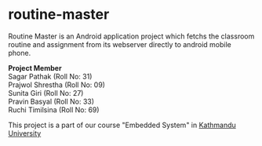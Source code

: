 routine-master
==============

Routine Master is an Android application project which fetchs the classroom routine and assignment from its webserver directly to android mobile phone. 

<b>Project Member</b><br/>
Sagar Pathak (Roll No: 31) <br/>
Prajwol Shrestha (Roll No: 09) <br/>
Sunita Giri (Roll No: 27) <br/>
Pravin Basyal (Roll No: 33) <br/>
Ruchi Timilsina (Roll No: 69)  </br>

This project is a part of our course "Embedded System" in <a href="www.ku.edu.np">Kathmandu University</a>
